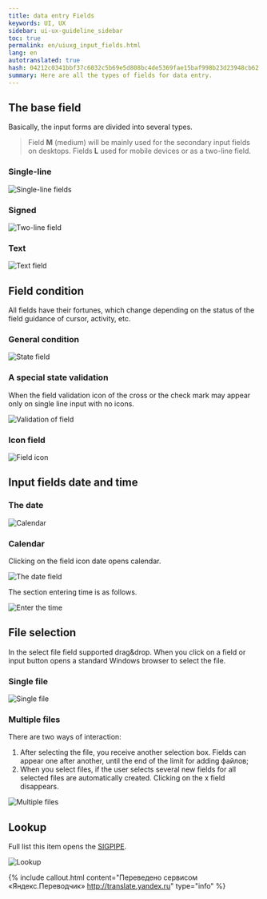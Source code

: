```yaml
---
title: data entry Fields
keywords: UI, UX
sidebar: ui-ux-guideline_sidebar
toc: true
permalink: en/uiuxg_input_fields.html
lang: en
autotranslated: true
hash: 04212c0341bbf37c6032c5b69e5d808bc4de5369fae15baf998b23d23948cb62
summary: Here are all the types of fields for data entry.
---
```


## The base field

Basically, the input forms are divided into several types.

>Field **M** (medium) will be mainly used for the secondary input fields on desktops. Fields **L** used for mobile devices or as a two-line field.

### Single-line

![Single-line fields](/images/pages/guides/ui-ux-guideline/uiuxg_input_fields/1.png)

### Signed

![Two-line field](/images/pages/guides/ui-ux-guideline/uiuxg_input_fields/2.png)

### Text

![Text field](/images/pages/guides/ui-ux-guideline/uiuxg_input_fields/3.png)

## Field condition

All fields have their fortunes, which change depending on the status of the field guidance of cursor, activity, etc.

### General condition

![State field](/images/pages/guides/ui-ux-guideline/uiuxg_input_fields/4.png)

### A special state validation

When the field validation icon of the cross or the check mark may appear only on single line input with no icons.

![Validation of field](/images/pages/guides/ui-ux-guideline/uiuxg_input_fields/5.png)

### Icon field

![Field icon](/images/pages/guides/ui-ux-guideline/uiuxg_input_fields/6.png)

## Input fields date and time

### The date

![Calendar](/images/pages/guides/ui-ux-guideline/uiuxg_input_fields/9.png)

### Calendar

Clicking on the field icon date opens calendar.

![The date field](/images/pages/guides/ui-ux-guideline/uiuxg_input_fields/7.png)

The section entering time is as follows.

![Enter the time](/images/pages/guides/ui-ux-guideline/uiuxg_input_fields/8.png)

## File selection

In the select file field supported drag&drop. When you click on a field or input button opens a standard Windows browser to select the file.

### Single file

![Single file](/images/pages/guides/ui-ux-guideline/uiuxg_input_fields/10.png)

### Multiple files

There are two ways of interaction:

1. After selecting the file, you receive another selection box. Fields can appear one after another, until the end of the limit for adding файлов;
2. When you select files, if the user selects several new fields for all selected files are automatically created. Clicking on the x field disappears.

![Multiple files](/images/pages/guides/ui-ux-guideline/uiuxg_input_fields/11.png)

## Lookup

Full list this item opens the [SIGPIPE](uiuxg_sidepage.EN.md).

![Lookup](/images/pages/guides/ui-ux-guideline/uiuxg_input_fields/12.png)



{% include callout.html content="Переведено сервисом «Яндекс.Переводчик» <http://translate.yandex.ru>" type="info" %}